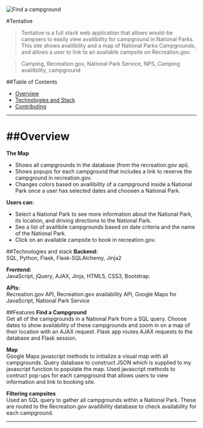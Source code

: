 

![Find a campground](static/img/tentative.gif)

#Tentative

> Tentative is a full stack web application that allows would-be campsers to easily view availibility for campground in National Parks.  This site shows availibility and a map of National Parks Campgrounds, and allows a user to link to an available campsite on Recreation.gov.


> Camping, Recreation.gov, National Park Service, NPS, Camping availibility, campground


##Table of Contents

- [Overview](#Overview)
- [Technologies and Stack](#technologies)
- [Contributing](#features)


---

##Overview
==========
**The Map**  
* Shows all campgrounds in the database (from the recreation.gov api).
* Shows popups for each campground that includes a link to reserve the campground in recreation.gov.
* Changes colors based on availibility of a campground inside a National Park once a user has selected dates and choosen a National Park. 

**Users can:** 
* Select a National Park to see more information about the National Park, its location, and driving directions to the National Park.
* See a list of availibile campgrounds based on date criteria and the name of the National Park. 
* Click on an available campsite to book in recreation.gov.

##Technologies and stack
**Backend:**  
SQL, Python, Flask, Flask-SQLAlchemy, Jinja2

**Frontend:**   
JavaScript, jQuery, AJAX, Jinja, HTML5, CSS3, Bootstrap.

**APIs:**   
Recreation.gov API, Recreation.gov availability API, Google Maps for JavaScript, National Park Service


##Features
**Find a Campground**  
 Get all of the campgrounds in a National Park from a SQL query. Choose dates to show availability of these campgrounds and zoom in on a map of their location with an AJAX request. Flask app routes AJAX requests to the database and Flask session. 
 
**Map**  
 Google Maps javascript methods to initialize a visual map with all campgrounds. Query database to construct JSON which is supplied to my javascript function to populate the map.
 Used javascript methods to contruct pop-ups for each campground that allows users to view information and link to booking site.

 
**Filtering campsites**  
 Used an SQL query to gather all campgrounds within a National Park.  These are routed to the Recreation.gov availibility database to check availability for each campground. 


---
